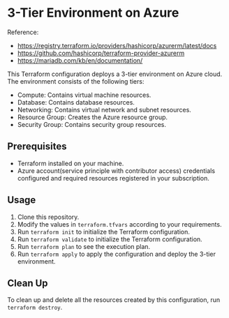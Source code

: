 # 3-Tier Environment on Azure

Reference: 
- https://registry.terraform.io/providers/hashicorp/azurerm/latest/docs
- https://github.com/hashicorp/terraform-provider-azurerm
- https://mariadb.com/kb/en/documentation/

This Terraform configuration deploys a 3-tier environment on Azure cloud. The environment consists of the following tiers:

- Compute: Contains virtual machine resources.
- Database: Contains database resources.
- Networking: Contains virtual network and subnet resources.
- Resource Group: Creates the Azure resource group.
- Security Group: Contains security group resources.

## Prerequisites

- Terraform installed on your machine.
- Azure account(service principle with contributor access) credentials configured and required resources registered in your subscription.

## Usage

1. Clone this repository.
2. Modify the values in `terraform.tfvars` according to your requirements.
3. Run `terraform init` to initialize the Terraform configuration.
4. Run `terraform validate` to initialize the Terraform configuration.
5. Run `terraform plan` to see the execution plan.
6. Run `terraform apply` to apply the configuration and deploy the 3-tier environment.

## Clean Up

To clean up and delete all the resources created by this configuration, run `terraform destroy`.

